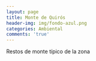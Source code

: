```yaml
---
layout: page
title: Monte de Quirós
header-img: img/fondo-azul.png
categories: Ambiental
comments: 'true'
---
```



Restos de monte típico de la zona

<div class="photos">
</div>
